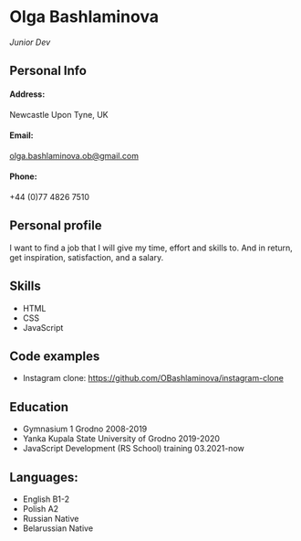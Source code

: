 # Olga Bashlaminova
*Junior Dev*

## Personal Info
#### Address:
Newcastle Upon Tyne, UK

#### Email:
olga.bashlaminova.ob@gmail.com

#### Phone:
+44 (0)77 4826 7510

## Personal profile
I want to find a job that I will give my time, effort and skills to. And in return, get inspiration, satisfaction, and a salary.

## Skills
- HTML
- CSS
- JavaScript

## Code examples
- Instagram clone: https://github.com/OBashlaminova/instagram-clone

## Education
- Gymnasium 1 Grodno 2008-2019
- Yanka Kupala State University of Grodno 2019-2020
- JavaScript Development (RS School) training 03.2021-now

## Languages:
- English B1-2
- Polish A2
- Russian Native
- Belarussian Native
